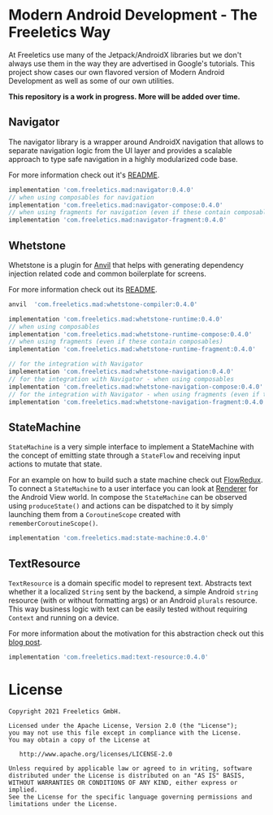 # Modern Android Development - The Freeletics Way

At Freeletics use many of the Jetpack/AndroidX libraries but we don't
always use them in the way they are advertised in Google's tutorials.
This project show cases our own flavored version of Modern Android Development
as well as some of our own utilities.

**This repository is a work in progress. More will be added over time.**


## Navigator

The navigator library is a wrapper around AndroidX navigation that allows to separate navigation
logic from the UI layer and provides a scalable approach to type safe navigation in a highly
modularized code base.

For more information check out it's [README][4].

```groovy
implementation 'com.freeletics.mad:navigator:0.4.0'
// when using composables for navigation
implementation 'com.freeletics.mad:navigator-compose:0.4.0'
// when using fragments for navigation (even if these contain composables)
implementation 'com.freeletics.mad:navigator-fragment:0.4.0'
```


## Whetstone

Whetstone is a plugin for [Anvil][5] that helps with
generating dependency injection related code and common boilerplate for screens.

For more information check out its [README][6].

```groovy
anvil  'com.freeletics.mad:whetstone-compiler:0.4.0'

implementation 'com.freeletics.mad:whetstone-runtime:0.4.0'
// when using composables
implementation 'com.freeletics.mad:whetstone-runtime-compose:0.4.0'
// when using fragments (even if these contain composables)
implementation 'com.freeletics.mad:whetstone-runtime-fragment:0.4.0'

// for the integration with Navigator
implementation 'com.freeletics.mad:whetstone-navigation:0.4.0'
// for the integration with Navigator - when using composables
implementation 'com.freeletics.mad:whetstone-navigation-compose:0.4.0'
// for the integration with Navigator - when using fragments (even if these contain composables)
implementation 'com.freeletics.mad:whetstone-navigation-fragment:0.4.0'
```


## StateMachine

`StateMachine` is a very simple interface to implement a StateMachine with the concept of emitting
state through a `StateFlow` and receiving input actions to mutate that state.

For an example on how to build such a state machine check out [FlowRedux][2]. To connect a
`StateMachine` to a user interface you can look at [Renderer][3] for the Android View world.
In compose the `StateMachine` can be observed using `produceState()` and actions can be dispatched
to it by simply launching them from a `CoroutineScope` created with `rememberCoroutineScope()`.

```groovy
implementation 'com.freeletics.mad:state-machine:0.4.0'
```


## TextResource

`TextResource` is a domain specific model to represent text. Abstracts text
whether it a localized `String` sent by the backend, a simple Android `string`
resource (with or without formatting args) or an Android `plurals` resource.
This way business logic with text can be easily tested without requiring
`Context` and running on a device.

For more information about the motivation for this abstraction check out this
[blog post][1].

```groovy
implementation 'com.freeletics.mad:text-resource:0.4.0'
```


# License

```
Copyright 2021 Freeletics GmbH.

Licensed under the Apache License, Version 2.0 (the "License");
you may not use this file except in compliance with the License.
You may obtain a copy of the License at

   http://www.apache.org/licenses/LICENSE-2.0

Unless required by applicable law or agreed to in writing, software
distributed under the License is distributed on an "AS IS" BASIS,
WITHOUT WARRANTIES OR CONDITIONS OF ANY KIND, either express or implied.
See the License for the specific language governing permissions and
limitations under the License.
```

  [1]: https://freeletics.engineering/2021/01/22/abstraction-text-resource.html
  [2]: https://freeletics.github.io/FlowRedux/dsl/
  [3]: https://github.com/gabrielittner/renderer
  [4]: navigator/README.md
  [5]: https://github.com/square/anvil
  [6]: whetstone/README.md
